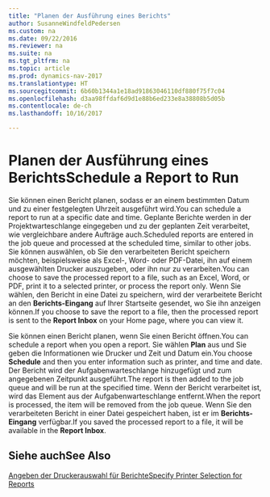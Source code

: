 ```yaml
---
title: "Planen der Ausführung eines Berichts"
author: SusanneWindfeldPedersen
ms.custom: na
ms.date: 09/22/2016
ms.reviewer: na
ms.suite: na
ms.tgt_pltfrm: na
ms.topic: article
ms.prod: dynamics-nav-2017
ms.translationtype: HT
ms.sourcegitcommit: 6b60b1344a1e18ad91863046110df880f75f7c04
ms.openlocfilehash: d3aa98ffdaf6d9d1e88b6ed233e8a38808b5d05b
ms.contentlocale: de-ch
ms.lasthandoff: 10/16/2017

---
```

    
# <a name="schedule-a-report-to-run"></a><span data-ttu-id="513da-102">Planen der Ausführung eines Berichts</span><span class="sxs-lookup"><span data-stu-id="513da-102">Schedule a Report to Run</span></span>
<span data-ttu-id="513da-103">Sie können einen Bericht planen, sodass er an einem bestimmten Datum und zu einer festgelegten Uhrzeit ausgeführt wird.</span><span class="sxs-lookup"><span data-stu-id="513da-103">You can schedule a report to run at a specific date and time.</span></span> <span data-ttu-id="513da-104">Geplante Berichte werden in der Projektwarteschlange eingegeben und zu der geplanten Zeit verarbeitet, wie vergleichbare andere Aufträge auch.</span><span class="sxs-lookup"><span data-stu-id="513da-104">Scheduled reports are entered in the job queue and processed at the scheduled time, similar to other jobs.</span></span> <span data-ttu-id="513da-105">Sie können auswählen, ob Sie den verarbeiteten Bericht speichern möchten, beispielsweise als Excel-, Word- oder PDF-Datei, ihn auf einem ausgewählten Drucker auszugeben, oder ihn nur zu verarbeiten.</span><span class="sxs-lookup"><span data-stu-id="513da-105">You can choose to save the processed report to a file, such as an Excel, Word, or PDF, print it to a selected printer, or process the report only.</span></span> <span data-ttu-id="513da-106">Wenn Sie wählen, den Bericht in eine Datei zu speichern, wird der verarbeitete Bericht an den **Berichts-Eingang** auf Ihrer Startseite gesendet, wo Sie ihn anzeigen können.</span><span class="sxs-lookup"><span data-stu-id="513da-106">If you choose to save the report to a file, then the processed report is sent to the **Report Inbox** on your Home page, where you can view it.</span></span> 

<span data-ttu-id="513da-107">Sie können einen Bericht planen, wenn Sie einen Bericht öffnen.</span><span class="sxs-lookup"><span data-stu-id="513da-107">You can schedule a report when you open a report.</span></span> <span data-ttu-id="513da-108">Sie wählen **Plan** aus und Sie geben die Informationen wie Drucker und Zeit und Datum ein.</span><span class="sxs-lookup"><span data-stu-id="513da-108">You choose **Schedule** and then you enter information such as printer, and time and date.</span></span> <span data-ttu-id="513da-109">Der Bericht wird der Aufgabenwarteschlange hinzugefügt und zum angegebenen Zeitpunkt ausgeführt.</span><span class="sxs-lookup"><span data-stu-id="513da-109">The report is then added to the job queue and will be run at the specified time.</span></span> <span data-ttu-id="513da-110">Wenn der Bericht verarbeitet ist, wird das Element aus der Aufgabenwarteschlange entfernt.</span><span class="sxs-lookup"><span data-stu-id="513da-110">When the report is processed, the item will be removed from the job queue.</span></span> <span data-ttu-id="513da-111">Wenn Sie den verarbeiteten Bericht in einer Datei gespeichert haben, ist er im **Berichts-Eingang** verfügbar.</span><span class="sxs-lookup"><span data-stu-id="513da-111">If you saved the processed report to a file, it will be available in the **Report Inbox**.</span></span>

## <a name="see-also"></a><span data-ttu-id="513da-112">Siehe auch</span><span class="sxs-lookup"><span data-stu-id="513da-112">See Also</span></span>
[<span data-ttu-id="513da-113">Angeben der Druckerauswahl für Berichte</span><span class="sxs-lookup"><span data-stu-id="513da-113">Specify Printer Selection for Reports</span></span>](ui-specify-printer-selection-reports.md) 

 


